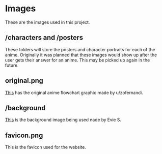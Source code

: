 # Images
These are the images used in this project.

## /characters and /posters
These folders will store the posters and character portraits for each of the anime.
Originally it was planned that these images would show up after the user gets their answer for an anime.
This may be picked up again in the future. 

## original.png
[This](https://i.redd.it/6wy58vox7xv61.png) has the original anime flowchart graphic made by u/zofernandi.

## /background
[This](https://unsplash.com/photos/hcThRGyawzk/info) is the background image being used nade by Evie S.

## favicon.png
This is the favicon used for the website.